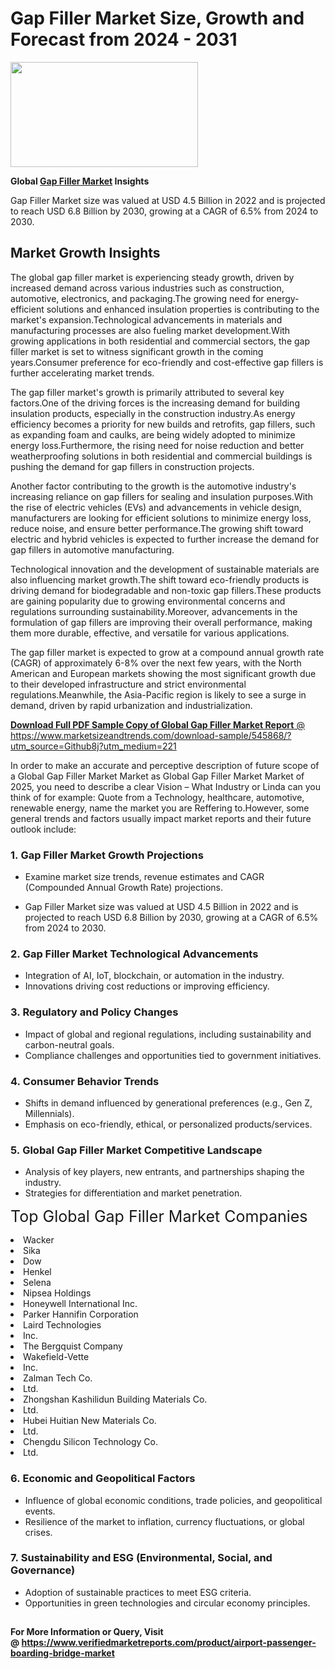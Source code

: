 <H1>Gap Filler Market Size, Growth and Forecast from 2024 - 2031</H1><img class="aligncenter size-medium wp-image-584254" src="https://thirdeyenews.in/wp-content/uploads/2024/09/Global-Market-Research-300x168.jpeg" alt="" width="300" height="168" /><p><strong>Global&nbsp;<a href="https://www.marketsizeandtrends.com/download-sample/545868/?utm_source=Github8j?utm_medium=221">Gap Filler Market</a> Insights</strong></p><p>Gap Filler Market size was valued at USD 4.5 Billion in 2022 and is projected to reach USD 6.8 Billion by 2030, growing at a CAGR of 6.5% from 2024 to 2030.</p><p><h2>Market Growth Insights</h2> <p>The global gap filler market is experiencing steady growth, driven by increased demand across various industries such as construction, automotive, electronics, and packaging.The growing need for energy-efficient solutions and enhanced insulation properties is contributing to the market's expansion.Technological advancements in materials and manufacturing processes are also fueling market development.With growing applications in both residential and commercial sectors, the gap filler market is set to witness significant growth in the coming years.Consumer preference for eco-friendly and cost-effective gap fillers is further accelerating market trends.</p> <p><a href="#"></a></p> <p>The gap filler market's growth is primarily attributed to several key factors.One of the driving forces is the increasing demand for building insulation products, especially in the construction industry.As energy efficiency becomes a priority for new builds and retrofits, gap fillers, such as expanding foam and caulks, are being widely adopted to minimize energy loss.Furthermore, the rising need for noise reduction and better weatherproofing solutions in both residential and commercial buildings is pushing the demand for gap fillers in construction projects.</p> <p>Another factor contributing to the growth is the automotive industry's increasing reliance on gap fillers for sealing and insulation purposes.With the rise of electric vehicles (EVs) and advancements in vehicle design, manufacturers are looking for efficient solutions to minimize energy loss, reduce noise, and ensure better performance.The growing shift toward electric and hybrid vehicles is expected to further increase the demand for gap fillers in automotive manufacturing.</p> <p>Technological innovation and the development of sustainable materials are also influencing market growth.The shift toward eco-friendly products is driving demand for biodegradable and non-toxic gap fillers.These products are gaining popularity due to growing environmental concerns and regulations surrounding sustainability.Moreover, advancements in the formulation of gap fillers are improving their overall performance, making them more durable, effective, and versatile for various applications.</p> <p>The gap filler market is expected to grow at a compound annual growth rate (CAGR) of approximately 6-8% over the next few years, with the North American and European markets showing the most significant growth due to their developed infrastructure and strict environmental regulations.Meanwhile, the Asia-Pacific region is likely to see a surge in demand, driven by rapid urbanization and industrialization.</p> <p><a href="#"></p><p><span class=""><strong>Download Full PDF Sample Copy of Global Gap Filler Market Report</strong> @ <a href="https://www.marketsizeandtrends.com/download-sample/545868/?utm_source=Github8j?utm_medium=221" target="_blank">https://www.marketsizeandtrends.com/download-sample/545868/?utm_source=Github8j?utm_medium=221</a></span></p><p>In order to make an accurate and perceptive description of future scope of a Global&nbsp;Gap Filler Market Market as Global&nbsp;Gap Filler Market Market of 2025, you need to describe a clear Vision &ndash; What Industry or Linda can you think of for example: Quote from a Technology, healthcare, automotive, renewable energy, name the market you are Reffering to.However, some general trends and factors usually impact market reports and their future outlook include:</p><h3>1.&nbsp;<strong>Gap Filler Market Growth Projections</strong></h3><ul><li>Examine market size trends, revenue estimates and CAGR (Compounded Annual Growth Rate) projections.</li><li><p>Gap Filler Market size was valued at USD 4.5 Billion in 2022 and is projected to reach USD 6.8 Billion by 2030, growing at a CAGR of 6.5% from 2024 to 2030.</p></li></ul><h3>2.&nbsp;<strong>Gap Filler Market Technological Advancements</strong></h3><ul><li>Integration of AI, IoT, blockchain, or automation in the industry.</li><li>Innovations driving cost reductions or improving efficiency.</li></ul><h3>3.&nbsp;<strong>Regulatory and Policy Changes</strong></h3><ul><li>Impact of global and regional regulations, including sustainability and carbon-neutral goals.</li><li>Compliance challenges and opportunities tied to government initiatives.</li></ul><h3>4.&nbsp;<strong>Consumer Behavior Trends</strong></h3><ul><li>Shifts in demand influenced by generational preferences (e.g., Gen Z, Millennials).</li><li>Emphasis on eco-friendly, ethical, or personalized products/services.</li></ul><h3>5.&nbsp;<strong>Global Gap Filler Market Competitive Landscape</strong></h3><ul><li>Analysis of key players, new entrants, and partnerships shaping the industry.</li><li>Strategies for differentiation and market penetration.</li></ul><p data-pm-slice="1 1 []"><span style="color: inherit; font-family: inherit; font-size: 25px;">Top Global Gap Filler Market Companies</span></p><div class="" data-test-id=""><p><li>Wacker</li><li> Sika</li><li> Dow</li><li> Henkel</li><li> Selena</li><li> Nipsea Holdings</li><li> Honeywell International Inc.</li><li> Parker Hannifin Corporation</li><li> Laird Technologies</li><li> Inc.</li><li> The Bergquist Company</li><li> Wakefield-Vette</li><li> Inc.</li><li> Zalman Tech Co.</li><li> Ltd.</li><li> Zhongshan Kashilidun Building Materials Co.</li><li> Ltd.</li><li> Hubei Huitian New Materials Co.</li><li> Ltd.</li><li> Chengdu Silicon Technology Co.</li><li> Ltd.</li></p></div><h3>6.&nbsp;<strong>Economic and Geopolitical Factors</strong></h3><ul><li>Influence of global economic conditions, trade policies, and geopolitical events.</li><li>Resilience of the market to inflation, currency fluctuations, or global crises.</li></ul><h3>7.&nbsp;<strong>Sustainability and ESG (Environmental, Social, and Governance)</strong></h3><ul><li>Adoption of sustainable practices to meet ESG criteria.</li><li>Opportunities in green technologies and circular economy principles.</li></ul><h2><strong style="font-size: 14px;">For More Information or Query, Visit @&nbsp;</strong><a style="background-color: #ffffff; font-size: 14px;" href="https://www.marketsizeandtrends.com/report/gap-filler-market/" target="_blank">https://www.verifiedmarketreports.com/product/airport-passenger-boarding-bridge-market</a></h2>